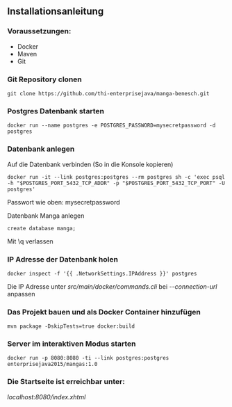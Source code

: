 ## Installationsanleitung

### Voraussetzungen:
* Docker
* Maven
* Git

### Git Repository clonen
```
git clone https://github.com/thi-enterprisejava/manga-benesch.git
```

### Postgres Datenbank starten
```
docker run --name postgres -e POSTGRES_PASSWORD=mysecretpassword -d postgres
```

### Datenbank anlegen
Auf die Datenbank verbinden (So in die Konsole kopieren)
```
docker run -it --link postgres:postgres --rm postgres sh -c 'exec psql -h "$POSTGRES_PORT_5432_TCP_ADDR" -p "$POSTGRES_PORT_5432_TCP_PORT" -U postgres'
```
Passwort wie oben: mysecretpassword

Datenbank Manga anlegen
```
create database manga;
```
Mit \q verlassen

### IP Adresse der Datenbank holen
```
docker inspect -f '{{ .NetworkSettings.IPAddress }}' postgres
```
Die IP Adresse unter *src/main/docker/commands.cli* bei *--connection-url* anpassen

### Das Projekt bauen und als Docker Container hinzufügen
```
mvn package -DskipTests=true docker:build
```

### Server im interaktiven Modus starten
```
docker run -p 8080:8080 -ti --link postgres:postgres enterprisejava2015/mangas:1.0
```

### Die Startseite ist erreichbar unter:
*localhost:8080/index.xhtml*